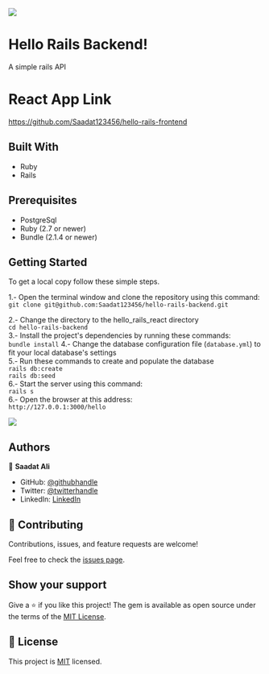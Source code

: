 ![](https://img.shields.io/badge/Microverse-blueviolet)

# Hello Rails Backend!

A simple rails API

# React App Link
https://github.com/Saadat123456/hello-rails-frontend
## Built With

- Ruby
- Rails

## Prerequisites  
- PostgreSql   
- Ruby (2.7 or newer)
- Bundle (2.1.4 or newer)

## Getting Started

To get a local copy follow these simple steps.  

1.- Open the terminal window and clone the repository using this command:  
`git clone git@github.com:Saadat123456/hello-rails-backend.git` 

2.- Change the directory to the hello_rails_react directory  
`cd hello-rails-backend`  
3.- Install the project's dependencies by running these commands:   
`bundle install`
4.- Change the database configuration file (`database.yml`) to fit your local database's settings   
5.- Run these commands to create and populate the database   
`rails db:create`   
`rails db:seed`   
6.- Start the server using this command:  
`rails s`   
6.- Open the browser at this address:  
`http://127.0.0.1:3000/hello`

![](./helloreact.gif)



## Authors

👤 **Saadat Ali**

- GitHub: [@githubhandle](https://github.com/Saadat123456)
- Twitter: [@twitterhandle](https://twitter.com/Saadat02021999)
- LinkedIn: [LinkedIn](https://www.linkedin.com/in/saadatali1999/)


## 🤝 Contributing

Contributions, issues, and feature requests are welcome!

Feel free to check the [issues page](../../issues/).

## Show your support

Give a ⭐️ if you like this project!
The gem is available as open source under the terms of the [MIT License](https://opensource.org/licenses/MIT).

## 📝 License

This project is [MIT](./MIT.md) licensed.